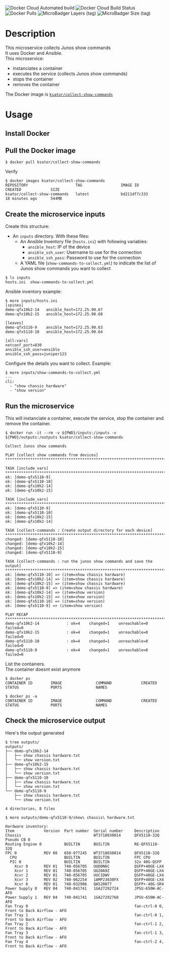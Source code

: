 ![Docker Cloud Automated build](https://img.shields.io/docker/cloud/automated/ksator/collect-show-commands.svg) ![Docker Cloud Build Status](https://img.shields.io/docker/cloud/build/ksator/collect-show-commands.svg) ![Docker Pulls](https://img.shields.io/docker/pulls/ksator/collect-show-commands.svg) ![MicroBadger Layers (tag)](https://img.shields.io/microbadger/layers/ksator/collect-show-commands/latest.svg)  ![MicroBadger Size (tag)](https://img.shields.io/microbadger/image-size/ksator/collect-show-commands/latest.svg) 
# Description 

This microservice collects Junos show commands  
It uses Docker and Ansible.  
This microservice: 
- instanciates a container
- executes the service (collects Junos show commands)
- stops the container 
- removes the container

The Docker image is [```ksator/collect-show-commands```](https://hub.docker.com/r/ksator/collect-show-commands)

# Usage

## Install Docker

## Pull the Docker image
```
$ docker pull ksator/collect-show-commands
```
Verify
```
$ docker images ksator/collect-show-commands
REPOSITORY                     TAG                 IMAGE ID            CREATED             SIZE
ksator/collect-show-commands   latest              bd211df7c333        18 minutes ago      544MB
```

## Create the microservice inputs

Create this structure: 
- An `inputs` directory. With these files: 
  - An Ansible Inventory file (`hosts.ini`) with following variables:
    - `ansible_host`: IP of the device
    - `ansible_ssh_user`: Username to use for the connection
    - `ansible_ssh_pass`: Password to use for the connection
  - A YAML file (`show-commands-to-collect.yml`) to indicate the list of Junos show commands you want to collect       
  
```
$ ls inputs 
hosts.ini  show-commands-to-collect.yml
```

Ansible inventory example: 
```
$ more inputs/hosts.ini
[spines]
demo-qfx10k2-14   ansible_host=172.25.90.67
demo-qfx10k2-15   ansible_host=172.25.90.68

[leaves]
demo-qfx5110-9    ansible_host=172.25.90.63
demo-qfx5110-10   ansible_host=172.25.90.64

[all:vars]
netconf_port=830
ansible_ssh_user=ansible
ansible_ssh_pass=juniper123
```

Configure the details you want to collect. 
Example:   
```
$ more inputs/show-commands-to-collect.yml
---
cli:
  - "show chassis hardware"
  - "show version"
```


## Run the microservice

This will instanciate a container, execute the service, stop the container and remove the container.    
```
$ docker run -it --rm -v ${PWD}/inputs:/inputs -v ${PWD}/outputs:/outputs ksator/collect-show-commands

Collect Junos show commands

PLAY [collect show commands from devices] *****************************************************************************************************************************************************************************************************************************************

TASK [include_vars] ***************************************************************************************************************************************************************************************************************************************************************
ok: [demo-qfx5110-9]
ok: [demo-qfx5110-10]
ok: [demo-qfx10k2-14]
ok: [demo-qfx10k2-15]

TASK [include_vars] ***************************************************************************************************************************************************************************************************************************************************************
ok: [demo-qfx5110-9]
ok: [demo-qfx5110-10]
ok: [demo-qfx10k2-15]
ok: [demo-qfx10k2-14]

TASK [collect-commands : Create output directory for each device] *****************************************************************************************************************************************************************************************************************
changed: [demo-qfx5110-10]
changed: [demo-qfx10k2-14]
changed: [demo-qfx10k2-15]
changed: [demo-qfx5110-9]

TASK [collect-commands : run the junos show commands and save the output] *********************************************************************************************************************************************************************************************************
ok: [demo-qfx5110-10] => (item=show chassis hardware)
ok: [demo-qfx10k2-14] => (item=show chassis hardware)
ok: [demo-qfx10k2-15] => (item=show chassis hardware)
ok: [demo-qfx5110-9] => (item=show chassis hardware)
ok: [demo-qfx10k2-14] => (item=show version)
ok: [demo-qfx10k2-15] => (item=show version)
ok: [demo-qfx5110-10] => (item=show version)
ok: [demo-qfx5110-9] => (item=show version)

PLAY RECAP ************************************************************************************************************************************************************************************************************************************************************************
demo-qfx10k2-14            : ok=4    changed=1    unreachable=0    failed=0   
demo-qfx10k2-15            : ok=4    changed=1    unreachable=0    failed=0   
demo-qfx5110-10            : ok=4    changed=1    unreachable=0    failed=0   
demo-qfx5110-9             : ok=4    changed=1    unreachable=0    failed=0   

```
List the containers.  
The container doesnt exist anymore
```
$ docker ps
CONTAINER ID        IMAGE               COMMAND             CREATED             STATUS              PORTS               NAMES
```
```
$ docker ps -a
CONTAINER ID        IMAGE               COMMAND             CREATED             STATUS              PORTS               NAMES
```


## Check the microservice output 

Here's the output generated
```
$ tree outputs/
outputs/
├── demo-qfx10k2-14
│   ├── show chassis hardware.txt
│   └── show version.txt
├── demo-qfx10k2-15
│   ├── show chassis hardware.txt
│   └── show version.txt
├── demo-qfx5110-10
│   ├── show chassis hardware.txt
│   └── show version.txt
└── demo-qfx5110-9
    ├── show chassis hardware.txt
    └── show version.txt

4 directories, 8 files
```
```
$ more outputs/demo-qfx5110-9/show\ chassis\ hardware.txt 

Hardware inventory:
Item             Version  Part number  Serial number     Description
Chassis                                WT3718030014      QFX5110-32Q
Pseudo CB 0     
Routing Engine 0          BUILTIN      BUILTIN           RE-QFX5110-32Q
FPC 0            REV 08   650-077245   WT3718030014      QFX5110-32Q
  CPU                     BUILTIN      BUILTIN           FPC CPU
  PIC 0                   BUILTIN      BUILTIN           32x 40G-QSFP
    Xcvr 0       REV 01   740-056705   UUD0N6C           QSFP+40GE-LX4
    Xcvr 1       REV 01   740-056705   UU20A9Z           QSFP+40GE-LX4
    Xcvr 2       REV 01   740-056705   UUC1DWV           QSFP+40GE-LX4
    Xcvr 3       REV 02   740-062254   1AMP23030FX       QSFP+40GE-LX4
    Xcvr 6       REV 01   740-032986   QA520077          QSFP+-40G-SR4
Power Supply 0   REV 04   740-041741   1GA27292724       JPSU-650W-AC-AFO
Power Supply 1   REV 04   740-041741   1GA27292768       JPSU-650W-AC-AFO
Fan Tray 0                                               fan-ctrl-0 0, Front to Back Airflow - AFO
Fan Tray 1                                               fan-ctrl-0 1, Front to Back Airflow - AFO
Fan Tray 2                                               fan-ctrl-1 2, Front to Back Airflow - AFO
Fan Tray 3                                               fan-ctrl-1 3, Front to Back Airflow - AFO
Fan Tray 4                                               fan-ctrl-2 4, Front to Back Airflow - AFO

```
